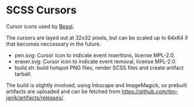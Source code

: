 # SCSS Cursors

Cursor icons used by [Beast](https://github.com/tim-janik/beast).

The cursors are layed out at 32x32 pixels, but can be scaled up to 64x64 if that
becomes neccessary in the future.

* pen.svg: Cursor icon to indicate event insertions, license MPL-2.0.
* eraser.svg: Cursor icon to indicate event removal, license MPL-2.0.
* build.sh: build hotspot PNG files, render SCSS files and create artifact tarball.

The build is slightly involved, using Inkscape and ImageMagick, so prebuilt artifacts
are uploaded and can be fetched from https://github.com/tim-janik/artifacts/releases/.

